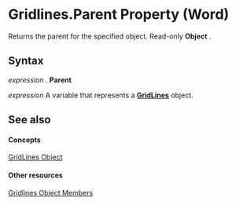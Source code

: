 
# Gridlines.Parent Property (Word)

Returns the parent for the specified object. Read-only  **Object** .


## Syntax

 _expression_ . **Parent**

 _expression_ A variable that represents a **[GridLines](9dc77c2a-854f-63c0-4648-b7802fb6d9a2.md)** object.


## See also


#### Concepts


[GridLines Object](9dc77c2a-854f-63c0-4648-b7802fb6d9a2.md)
#### Other resources


[Gridlines Object Members](c0f3a7bc-e65d-f734-cf68-aacbffbb8ed2.md)
